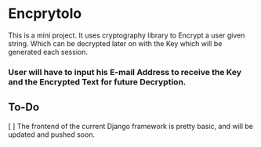 # Encprytolo
This is a mini project.
It uses cryptography library to Encrypt a user given string. Which can be decrypted later on with the Key which will be generated each session.
### User will have to input his E-mail Address to receive the Key and the Encrypted Text for future Decryption.

## To-Do
[ ] The frontend of the current Django framework is pretty basic, and will be updated and pushed soon.
